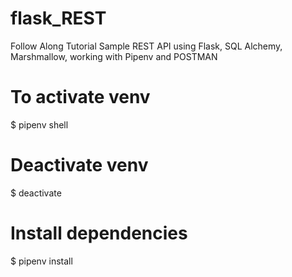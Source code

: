 # flask_REST
Follow Along Tutorial Sample REST API using Flask, SQL Alchemy, Marshmallow, working with Pipenv and POSTMAN



# To activate  venv
$ pipenv shell

# Deactivate venv
$ deactivate

# Install dependencies
$ pipenv install
